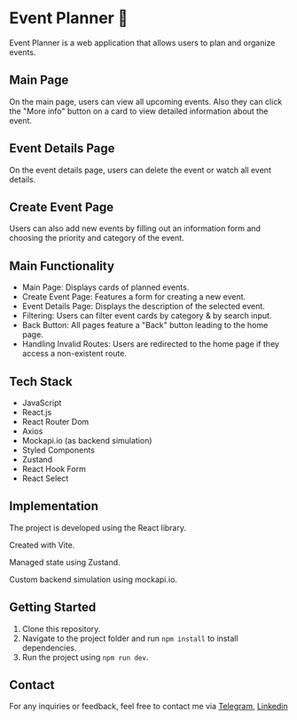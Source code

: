 # Event Planner 📅

Event Planner is a web application that allows users to plan and organize events.

## Main Page
On the main page, users can view all upcoming events. Also they can click the "More info" button on a card to view detailed information about the event. 

## Event Details Page
On the event details page, users can delete the event or watch all event details.

## Create Event Page
Users can also add new events by filling out an information form and choosing the priority and category of the event.

## Main Functionality
- Main Page: Displays cards of planned events.
- Create Event Page: Features a form for creating a new event.
- Event Details Page: Displays the description of the selected event.
- Filtering: Users can filter event cards by category & by search input.
- Back Button: All pages feature a "Back" button leading to the home page.
- Handling Invalid Routes: Users are redirected to the home page if they access a non-existent route.

## Tech Stack
- JavaScript
- React.js
- React Router Dom
- Axios
- Mockapi.io (as backend simulation)
- Styled Components
- Zustand
- React Hook Form
- React Select

## Implementation
The project is developed using the React library.

Created with Vite.

Managed state using Zustand.

Custom backend simulation using mockapi.io.

## Getting Started
1. Clone this repository.
2. Navigate to the project folder and run `npm install` to install dependencies.
3. Run the project using `npm run dev`.

## Contact
For any inquiries or feedback, feel free to contact me via [Telegram](https://t.me/stepanovlikhoi), [Linkedin](https://www.linkedin.com/in/anatolii-stepanov-likhoi)
